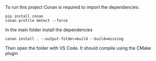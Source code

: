To run this project Conan is required to import the dependencies:

    pip install conan
    conan profile detect --force

In the main folder install the dependencies

    conan install . --output-folder=build --build=missing

Then open the folder with VS Code. It should compile using the CMake plugin
